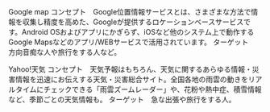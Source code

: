 Google map コンセプト　Google位置情報サービスとは、さまざまな方法で情報を収集し精度を高めた、Googleが提供するロケーションベースサービスです。Android OSおよびアプリにかぎらず、iOSなど他のシステム上で動作するGoogle Mapsなどのアプリ/WEBサービスで活用されています。 ターゲット　方向音痴な人や旅行をする人など。

Yahoo!天気 コンセプト　天気予報はもちろん、天気に関するあらゆる情報・災害情報を迅速にお伝えする天気・災害総合サイト。全国各地の雨雲の動きをリアルタイムにチェックできる「雨雲ズームレーダー」や、花粉や熱中症、積雪情報など、季節ごとの天気情報も。 ターゲット　急な出張や旅行をする人。
